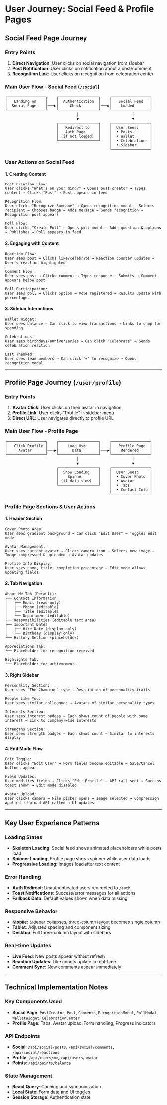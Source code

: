 
# User Journey: Social Feed & Profile Pages

## Social Feed Page Journey

### Entry Points
1. **Direct Navigation**: User clicks on social navigation from sidebar
2. **Post Notification**: User clicks on notification about a post/comment
3. **Recognition Link**: User clicks on recognition from celebration center

### Main User Flow - Social Feed (`/social`)

```
┌─────────────────┐    ┌──────────────────┐    ┌─────────────────┐
│   Landing on    │    │  Authentication  │    │   Social Feed   │
│  Social Page    │───▶│     Check        │───▶│    Loaded       │
└─────────────────┘    └──────────────────┘    └─────────────────┘
                                │                        │
                                ▼                        ▼
                       ┌──────────────────┐    ┌─────────────────┐
                       │   Redirect to    │    │  User Sees:     │
                       │   Auth Page      │    │  • Posts        │
                       │ (if not logged)  │    │  • Wallet       │
                       └──────────────────┘    │  • Celebrations │
                                               │  • Sidebar      │
                                               └─────────────────┘
```

### User Actions on Social Feed

#### 1. Creating Content
```
Post Creation Flow:
User clicks "What's on your mind?" → Opens post creator → Types content → Clicks "Post" → Post appears in feed

Recognition Flow:
User clicks "Recognize Someone" → Opens recognition modal → Selects recipient → Chooses badge → Adds message → Sends recognition → Recognition post appears

Poll Flow:
User clicks "Create Poll" → Opens poll modal → Adds question & options → Publishes → Poll appears in feed
```

#### 2. Engaging with Content
```
Reaction Flow:
User sees post → Clicks like/celebrate → Reaction counter updates → User's reaction highlighted

Comment Flow:
User sees post → Clicks comment → Types response → Submits → Comment appears below post

Poll Participation:
User sees poll → Clicks option → Vote registered → Results update with percentages
```

#### 3. Sidebar Interactions
```
Wallet Widget:
User sees balance → Can click to view transactions → Links to shop for spending

Celebrations:
User sees birthdays/anniversaries → Can click "Celebrate" → Sends celebration reaction

Last Thanked:
User sees team members → Can click "+" to recognize → Opens recognition modal
```

---

## Profile Page Journey (`/user/profile`)

### Entry Points
1. **Avatar Click**: User clicks on their avatar in navigation
2. **Profile Link**: User clicks "Profile" in sidebar menu
3. **Direct URL**: User navigates directly to profile URL

### Main User Flow - Profile Page

```
┌─────────────────┐    ┌──────────────────┐    ┌─────────────────┐
│   Click Profile │    │    Load User     │    │   Profile Page  │
│     Avatar      │───▶│      Data        │───▶│    Rendered     │
└─────────────────┘    └──────────────────┘    └─────────────────┘
                                │                        │
                                ▼                        ▼
                       ┌──────────────────┐    ┌─────────────────┐
                       │  Show Loading    │    │  User Sees:     │
                       │    Spinner       │    │  • Cover Photo  │
                       │ (if data slow)   │    │  • Avatar       │
                       └──────────────────┘    │  • Tabs         │
                                               │  • Contact Info │
                                               └─────────────────┘
```

### Profile Page Sections & User Actions

#### 1. Header Section
```
Cover Photo Area:
User sees gradient background → Can click "Edit User" → Toggles edit mode

Avatar Management:
User sees current avatar → Clicks camera icon → Selects new image → Image compressed & uploaded → Avatar updates

Profile Info Display:
User sees name, title, completion percentage → Edit mode allows updating fields
```

#### 2. Tab Navigation
```
About Me Tab (Default):
├── Contact Information
│   ├── Email (read-only)
│   ├── Phone (editable)
│   ├── Title (editable)
│   └── Department (editable)
├── Responsibilities (editable text area)
├── Important Dates
│   ├── Hire Date (display only)
│   └── Birthday (display only)
└── History Section (placeholder)

Appreciations Tab:
└── Placeholder for recognition received

Highlights Tab:
└── Placeholder for achievements
```

#### 3. Right Sidebar
```
Personality Section:
User sees "The Champion" type → Description of personality traits

People Like You:
User sees similar colleagues → Avatars of similar personality types

Interests Section:
User sees interest badges → Each shows count of people with same interest → Link to company-wide interests

Strengths Section:
User sees strength badges → Each shows count → Similar to interests display
```

#### 4. Edit Mode Flow
```
Edit Toggle:
User clicks "Edit User" → Form fields become editable → Save/Cancel buttons appear

Field Updates:
User modifies fields → Clicks "Edit Profile" → API call sent → Success toast shown → Edit mode disabled

Avatar Upload:
User clicks camera → File picker opens → Image selected → Compression applied → Upload API called → UI updates
```

---

## Key User Experience Patterns

### Loading States
- **Skeleton Loading**: Social feed shows animated placeholders while posts load
- **Spinner Loading**: Profile page shows spinner while user data loads
- **Progressive Loading**: Images load after text content

### Error Handling
- **Auth Redirect**: Unauthenticated users redirected to `/auth`
- **Toast Notifications**: Success/error messages for all actions
- **Fallback Data**: Default values shown when data missing

### Responsive Behavior
- **Mobile**: Sidebar collapses, three-column layout becomes single column
- **Tablet**: Adjusted spacing and component sizing
- **Desktop**: Full three-column layout with sidebars

### Real-time Updates
- **Live Feed**: New posts appear without refresh
- **Reaction Updates**: Like counts update in real-time
- **Comment Sync**: New comments appear immediately

---

## Technical Implementation Notes

### Key Components Used
- **Social Page**: `PostCreator`, `Post`, `Comments`, `RecognitionModal`, `PollModal`, `WalletWidget`, `CelebrationCenter`
- **Profile Page**: Tabs, Avatar upload, Form handling, Progress indicators

### API Endpoints
- **Social**: `/api/social/posts`, `/api/social/comments`, `/api/social/reactions`
- **Profile**: `/api/users/me`, `/api/users/avatar`
- **Points**: `/api/points/balance`

### State Management
- **React Query**: Caching and synchronization
- **Local State**: Form data and UI toggles
- **Session Storage**: Authentication state
